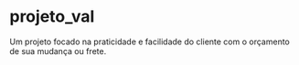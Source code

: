 # projeto_val
Um projeto focado na praticidade e facilidade do cliente com o orçamento de sua mudança ou frete.
